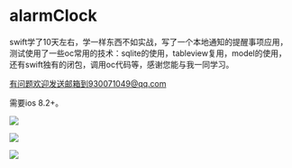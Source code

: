 # alarmClock
swift学了10天左右，学一样东西不如实战，写了一个本地通知的提醒事项应用，测试使用了一些oc常用的技术：sqlite的使用，tableview复用，model的使用，还有swift独有的闭包，调用oc代码等，感谢您能与我一同学习。

有问题欢迎发送邮箱到930071049@qq.com

需要ios 8.2+。



![](https://github.com/FenSmith/alarmClock/blob/master/1.jpg)





![](https://github.com/FenSmith/alarmClock/blob/master/2.jpg)




![](https://github.com/FenSmith/alarmClock/blob/master/3.jpg)


